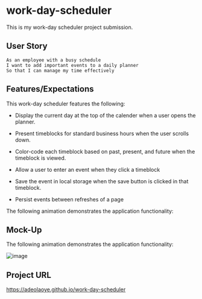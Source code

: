 # work-day-scheduler
This is my work-day scheduler project submission.

## User Story

```
As an employee with a busy schedule
I want to add important events to a daily planner
So that I can manage my time effectively
```

## Features/Expectations

This work-day scheduler features the following:

* Display the current day at the top of the calender when a user opens the planner.
 
* Present timeblocks for standard business hours when the user scrolls down.
 
* Color-code each timeblock based on past, present, and future when the timeblock is viewed.
 
* Allow a user to enter an event when they click a timeblock

* Save the event in local storage when the save button is clicked in that timeblock.

* Persist events between refreshes of a page

The following animation demonstrates the application functionality:

## Mock-Up

The following animation demonstrates the application functionality:

![image](https://github.com/adeolaoye/work-day-scheduler/assets/137003763/ea9cc5e7-a21f-4152-9867-e5340e3c2f96)

 
  ## Project URL

  https://adeolaoye.github.io/work-day-scheduler
